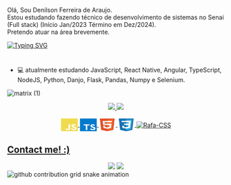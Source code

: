 Olá, Sou Denilson Ferreira de Araujo. <br>
Estou estudando fazendo técnico de desenvolvimento de sistemas no Senai (Full stack) (Início Jan/2023 Término em Dez/2024).<br>
Pretendo atuar na área brevemente.

[![Typing SVG](https://readme-typing-svg.herokuapp.com/?color=0e75b6&size=35&center=true&vCenter=true&width=1000&lines=+Olá+Mundo!+Prazer+Denilson+Araujo!+:%29)](https://git.io/typing-svg)

#

- 💻 atualmente estudando JavaScript, React Native, Angular, TypeScript, NodeJS, Python, Danjo, Flask, Pandas, Numpy e Selenium.

![matrix (1)](https://github.com/Eversonnatan/Eversonnatan/assets/106198940/606d7bec-0a8d-4f55-9319-a1c04b44d210)
<div align="center">
  <a href="https://github.com/denilsonferreiradearaujo">
  <img height="165em" src="https://github-readme-stats.vercel.app/api?username=denilsonferreiradearaujo&theme=tokyonight&hide_border=false&include_all_commits=false&count_private=false"/>
  <img height="165em" src="https://github-readme-stats.vercel.app/api/top-langs/?username=denilsonferreiradearaujo&theme=tokyonight&hide_border=false&include_all_commits=false&count_private=false&layout=compact"/>
</div>

<div style="display: inline_block" align="center"><br>
  <img align="center" alt="Rafa-Js" height="30" width="40" src="https://raw.githubusercontent.com/devicons/devicon/master/icons/javascript/javascript-plain.svg">
  <img align="center" alt="Rafa-Ts" height="30" width="40" src="https://raw.githubusercontent.com/devicons/devicon/master/icons/typescript/typescript-plain.svg">
  <img align="center" alt="Rafa-HTML" height="30" width="40" src="https://raw.githubusercontent.com/devicons/devicon/master/icons/html5/html5-original.svg">
  <img align="center" alt="Rafa-CSS" height="30" width="40" src="https://raw.githubusercontent.com/devicons/devicon/master/icons/css3/css3-original.svg">
  <img align="center" alt="Rafa-CSS" height="30" width="40" src="https://img.shields.io/badge/Angular-DD0031?style=for-the-badge&logo=angular&logoColor=white">
</div>
  
  ##

 ## Contact me! :)
<div align="center"> 
  <a href = "mailto:denilson.ferreiradearaujo@gmail.com"><img src="https://img.shields.io/badge/-Gmail-%23333?style=for-the-badge&logo=gmail&logoColor=white" target="_blank"></a>
  <a href="https://www.linkedin.com/in/denilson" target="_blank"><img src="https://img.shields.io/badge/-LinkedIn-%230077B5?style=for-the-badge&logo=linkedin&logoColor=white" target="_blank"></a>  
</div>

<picture>
  <source media="(prefers-color-scheme: dark)" srcset="https://raw.githubusercontent.com/denilsonferreiradearaujo/denilsonaraujoprogramador/output/github-contribution-grid-snake-dark.svg">
  <source media="(prefers-color-scheme: light)" srcset="https://raw.githubusercontent.com/denilsonferreiradearaujo/denilsonaraujoprogramador/output/github-contribution-grid-snake.svg">
  <img alt="github contribution grid snake animation" src="https://raw.githubusercontent.com/denilsonferreiradearaujo/denilsonaraujoprogramador/output/github-contribution-grid-snake.svg">
</picture>

